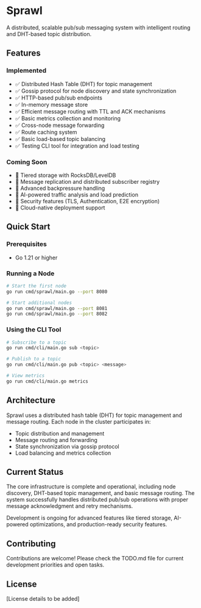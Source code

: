 # Sprawl

A distributed, scalable pub/sub messaging system with intelligent routing and DHT-based topic distribution.

## Features

### Implemented
- ✅ Distributed Hash Table (DHT) for topic management
- ✅ Gossip protocol for node discovery and state synchronization
- ✅ HTTP-based pub/sub endpoints
- ✅ In-memory message store
- ✅ Efficient message routing with TTL and ACK mechanisms
- ✅ Basic metrics collection and monitoring
- ✅ Cross-node message forwarding
- ✅ Route caching system
- ✅ Basic load-based topic balancing
- ✅ Testing CLI tool for integration and load testing

### Coming Soon
- 🔄 Tiered storage with RocksDB/LevelDB
- 🔄 Message replication and distributed subscriber registry
- 🔄 Advanced backpressure handling
- 🔄 AI-powered traffic analysis and load prediction
- 🔄 Security features (TLS, Authentication, E2E encryption)
- 🔄 Cloud-native deployment support

## Quick Start

### Prerequisites
- Go 1.21 or higher

### Running a Node
```bash
# Start the first node
go run cmd/sprawl/main.go --port 8080

# Start additional nodes
go run cmd/sprawl/main.go --port 8081
go run cmd/sprawl/main.go --port 8082
```

### Using the CLI Tool
```bash
# Subscribe to a topic
go run cmd/cli/main.go sub <topic>

# Publish to a topic
go run cmd/cli/main.go pub <topic> <message>

# View metrics
go run cmd/cli/main.go metrics
```

## Architecture

Sprawl uses a distributed hash table (DHT) for topic management and message routing. Each node in the cluster participates in:
- Topic distribution and management
- Message routing and forwarding
- State synchronization via gossip protocol
- Load balancing and metrics collection

## Current Status

The core infrastructure is complete and operational, including node discovery, DHT-based topic management, and basic message routing. The system successfully handles distributed pub/sub operations with proper message acknowledgment and retry mechanisms.

Development is ongoing for advanced features like tiered storage, AI-powered optimizations, and production-ready security features.

## Contributing

Contributions are welcome! Please check the TODO.md file for current development priorities and open tasks.

## License

[License details to be added]
